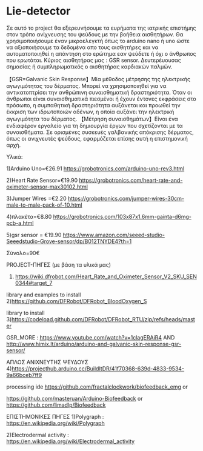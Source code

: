 # Lie-detector
Σε αυτό το project θα εξερευνήσουμε τα ευρήματα της ιατρικής επιστήμης στον τρόπο ανίχνευσης του ψεύδους με την βοήθεια αισθητήρων.
Θα χρησιμοποιήσουμε έναν μικροελεγκτή όπως το arduino nano ή uno ώστε να αξιοποιήσουμε τα δεδομένα απο τους αισθητήρες 
και να αυτοματοποιηθεί η απάντηση στο ερώτημα εαν ψεύδετε ή όχι ο άνθρωπος που ερωτάται.
Κύριος αισθητήρας μας : GSR sensor. Δευτερέυουσας σημασίας ή συμπληρωματικός ο αισθητήρας καρδιακών παλμών.

【GSR=Galvanic Skin Response】Μία μέθοδος μέτρησης της ηλεκτρικής αγωγιμότητας του δέρματος. Μπορεί να χρησιμοποιηθεί για να αντικατοπτρίσει την ανθρώπινη συναισθηματική δραστηριότητα. Όταν οι άνθρωποι είναι συναισθηματικά πιεσμένοι ή έχουν έντονες εκφράσεις στο πρόσωπο, η συμπαθητική δραστηριότητα αυξάνεται και προωθεί την έκκριση των ιδρωτοποιών αδένων, η οποία αυξάνει την ηλεκτρική αγωγιμότητα του δέρματος.
【Μέτρηση συναισθημάτων】Είναι ένα ενδιαφέρον εργαλείο για τη δημιουργία έργων που σχετίζονται με τα συναισθήματα. Σε ορισμένες συσκευές γαλβανικής απόκρισης δέρματος, όπως οι ανιχνευτές ψεύδους, εφαρμόζεται επίσης αυτή η επιστημονική αρχή.

Υλικά:

1)Arduino Uno=€26.91 
https://grobotronics.com/arduino-uno-rev3.html

2)Heart Rate Sensor=€19.90
https://grobotronics.com/heart-rate-and-oximeter-sensor-max30102.html

3)Jumper Wires =€2.20
https://grobotronics.com/jumper-wires-30cm-male-to-male-pack-of-10.html

4)πλακέτα=€8.80
https://grobotronics.com/103x87x1.6mm-gainta-d6mg-pcb-a.html

5)gsr sensor = €19.90
https://www.amazon.com/seeed-studio-Seeedstudio-Grove-sensor/dp/B012TNYDE4?th=1

Σύνολο=90€  

PROJECT-ΠΗΓΕΣ (με βάση τα υλικά μας)

1) https://wiki.dfrobot.com/Heart_Rate_and_Oximeter_Sensor_V2_SKU_SEN0344#target_7
 
library and examples to install
2)https://github.com/DFRobot/DFRobot_BloodOxygen_S

library to install
3)https://codeload.github.com/DFRobot/DFRobot_RTU/zip/refs/heads/master

GSR_MORE : https://www.youtube.com/watch?v=1clagERAiR4
AND http://www.himix.lt/arduino/arduino-and-galvanic-skin-response-gsr-sensor/


ΑΠΛΟΣ ΑΝΙΧΝΕΥΤΗΣ ΨΕΥΔΟΥΣ
4)https://projecthub.arduino.cc/BuildItDR/41f70368-639d-4833-9534-9a66bceb7ff9

processing ide
https://github.com/fractalclockwork/biofeedback_emg
or

https://github.com/masteruan/Arduino-Biofeedback
 or
 https://github.com/limadlp/Biofeedback
 
 ΕΠΙΣΤΗΜΟΝΙΚΕΣ ΠΗΓΕΣ
 1)Polygraph : https://en.wikipedia.org/wiki/Polygraph
 
 2)Electrodermal activity : https://en.wikipedia.org/wiki/Electrodermal_activity
 
